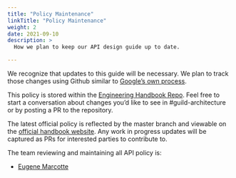 ```yaml
---
title: "Policy Maintenance"
linkTitle: "Policy Maintenance"
weight: 2
date: 2021-09-10
description: >
  How we plan to keep our API design guide up to date.

---
```


We recognize that updates to this guide will be necessary. We plan to track
those changes using Github similar to [Google’s own
process](https://google.aip.dev/1).

This policy is stored within the [Engineering Handbook
Repo](https://github.com/takeoff-com/engineering-handbook). Feel free to start a
conversation about changes you’d like to see in #guild-architecture or by
posting a PR to the repository.

The latest official policy is reflected by the master branch and viewable on the
[official handbook website](https://engineering-handbook.takeofftech.org/). Any
work in progress updates will be captured as PRs for interested parties to
contribute to.

The team reviewing and maintaining all API policy is:
- [Eugene Marcotte](https://github.com/orgs/takeoff-com/people/emarcotte)


